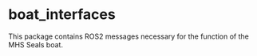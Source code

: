 # boat_interfaces

This package contains ROS2 messages necessary for the function of the MHS Seals boat.